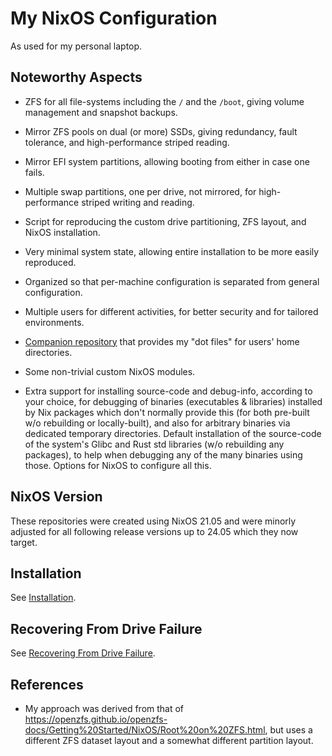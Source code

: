 # My NixOS Configuration

As used for my personal laptop.

## Noteworthy Aspects

- ZFS for all file-systems including the `/` and the `/boot`, giving volume
  management and snapshot backups.

- Mirror ZFS pools on dual (or more) SSDs, giving redundancy, fault tolerance,
  and high-performance striped reading.

- Mirror EFI system partitions, allowing booting from either in case one fails.

- Multiple swap partitions, one per drive, not mirrored, for high-performance
  striped writing and reading.

- Script for reproducing the custom drive partitioning, ZFS layout, and NixOS
  installation.

- Very minimal system state, allowing entire installation to be more easily
  reproduced.

- Organized so that per-machine configuration is separated from general
  configuration.

- Multiple users for different activities, for better security and for tailored
  environments.

- [Companion repository](https://github.com/DerickEddington/dotfiles) that
  provides my "dot files" for users' home directories.

- Some non-trivial custom NixOS modules.

- Extra support for installing source-code and debug-info, according to your
  choice, for debugging of binaries (executables & libraries) installed by Nix
  packages which don't normally provide this (for both pre-built w/o rebuilding
  or locally-built), and also for arbitrary binaries via dedicated temporary
  directories.  Default installation of the source-code of the system's Glibc
  and Rust std libraries (w/o rebuilding any packages), to help when debugging
  any of the many binaries using those.  Options for NixOS to configure all
  this.

## NixOS Version

These repositories were created using NixOS 21.05 and were minorly adjusted for
all following release versions up to 24.05 which they now target.

## Installation

See [Installation](.new-installs/README.md).

## Recovering From Drive Failure

See [Recovering From Drive Failure](.recovery/README.md).

## References

- My approach was derived from that of
  <https://openzfs.github.io/openzfs-docs/Getting%20Started/NixOS/Root%20on%20ZFS.html>,
  but uses a different ZFS dataset layout and a somewhat different partition
  layout.
